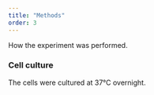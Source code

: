 ```yaml
---
title: "Methods"
order: 3
---
```


How the experiment was performed.

### Cell culture

The cells were cultured at 37°C overnight.
